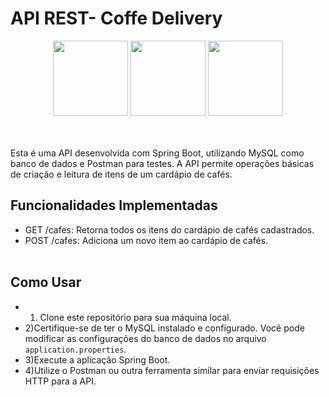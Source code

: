 
# API REST- Coffe Delivery  
<div align="center"display="flex" >
  <img src="https://cdn.freebiesupply.com/logos/large/2x/spring-3-logo-png-transparent.png" width="120" /> 
  <img src="https://res.cloudinary.com/appmasters-io/image/upload/v1624744345/mysql_87a2317566.png" width="120" />
  <img src="https://uxwing.com/wp-content/themes/uxwing/download/brands-and-social-media/postman-icon.png" width="120" />
  
</div>
 <br> <br>

Esta é uma API desenvolvida com Spring Boot, utilizando MySQL como banco de dados e Postman para testes. A API permite operações básicas de criação e leitura de itens de um cardápio de cafés.

## Funcionalidades Implementadas
 - GET /cafes: Retorna todos os itens do cardápio de cafés cadastrados.
 - POST /cafes: Adiciona um novo item ao cardápio de cafés.
<br> <br>


## Como Usar
- 1) Clone este repositório para sua máquina local.
- 2)Certifique-se de ter o MySQL instalado e configurado. Você pode modificar as configurações do banco de dados no arquivo `application.properties`.
- 3)Execute a aplicação Spring Boot. 
- 4)Utilize o Postman ou outra ferramenta similar para enviar requisições HTTP para a API.


